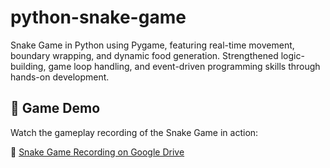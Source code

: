 # python-snake-game
Snake Game in Python using Pygame, featuring real-time movement, boundary wrapping, and dynamic food generation. Strengthened logic-building, game loop handling, and event-driven programming skills through hands-on development.

## 🎥 Game Demo

Watch the gameplay recording of the Snake Game in action:

🔗 [Snake Game Recording on Google Drive](https://drive.google.com/drive/u/1/folders/1ODIlIfm4KE81IaUBxg1W4ISfjevIOU3Y)

